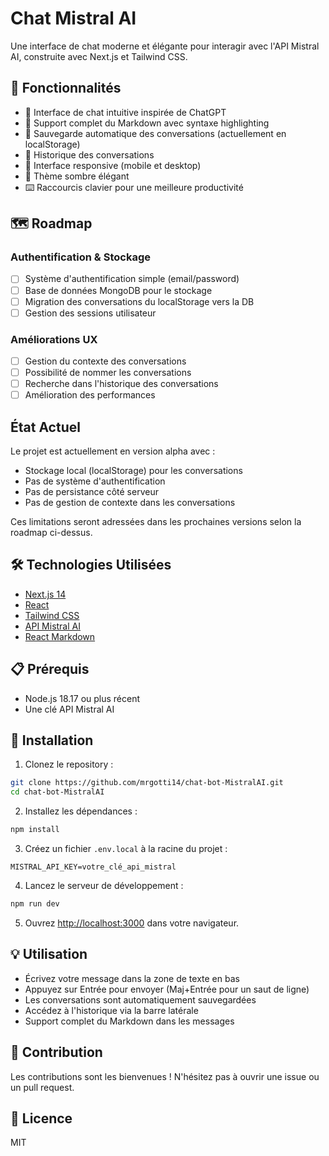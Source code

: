# Chat Mistral AI

Une interface de chat moderne et élégante pour interagir avec l'API Mistral AI, construite avec Next.js et Tailwind CSS.

## 🌟 Fonctionnalités

- 💬 Interface de chat intuitive inspirée de ChatGPT
- 📝 Support complet du Markdown avec syntaxe highlighting
- 💾 Sauvegarde automatique des conversations (actuellement en localStorage)
- 🔄 Historique des conversations
- 📱 Interface responsive (mobile et desktop)
- 🎨 Thème sombre élégant
- ⌨️ Raccourcis clavier pour une meilleure productivité

## 🗺️ Roadmap

### Authentification & Stockage
- [ ] Système d'authentification simple (email/password)
- [ ] Base de données MongoDB pour le stockage
- [ ] Migration des conversations du localStorage vers la DB
- [ ] Gestion des sessions utilisateur

### Améliorations UX
- [ ] Gestion du contexte des conversations
- [ ] Possibilité de nommer les conversations
- [ ] Recherche dans l'historique des conversations
- [ ] Amélioration des performances

## État Actuel

Le projet est actuellement en version alpha avec :
- Stockage local (localStorage) pour les conversations
- Pas de système d'authentification
- Pas de persistance côté serveur
- Pas de gestion de contexte dans les conversations

Ces limitations seront adressées dans les prochaines versions selon la roadmap ci-dessus.

## 🛠️ Technologies Utilisées

- [Next.js 14](https://nextjs.org/)
- [React](https://reactjs.org/)
- [Tailwind CSS](https://tailwindcss.com/)
- [API Mistral AI](https://mistral.ai/)
- [React Markdown](https://github.com/remarkjs/react-markdown)

## 📋 Prérequis

- Node.js 18.17 ou plus récent
- Une clé API Mistral AI

## 🚀 Installation

1. Clonez le repository :
```bash
git clone https://github.com/mrgotti14/chat-bot-MistralAI.git
cd chat-bot-MistralAI
```

2. Installez les dépendances :
```bash
npm install
```

3. Créez un fichier `.env.local` à la racine du projet :
```env
MISTRAL_API_KEY=votre_clé_api_mistral
```

4. Lancez le serveur de développement :
```bash
npm run dev
```

5. Ouvrez [http://localhost:3000](http://localhost:3000) dans votre navigateur.

## 💡 Utilisation

- Écrivez votre message dans la zone de texte en bas
- Appuyez sur Entrée pour envoyer (Maj+Entrée pour un saut de ligne)
- Les conversations sont automatiquement sauvegardées
- Accédez à l'historique via la barre latérale
- Support complet du Markdown dans les messages

## 🤝 Contribution

Les contributions sont les bienvenues ! N'hésitez pas à ouvrir une issue ou un pull request.

## 📄 Licence

MIT
